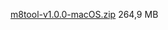 [m8tool-v1.0.0-macOS.zip](https://mega.nz/file/TEt1XSyY#T1w0Mix6pQOZDhFAdnsR_Vv8ALuYiowWmvkyNQLdEnM) 264,9 MB
